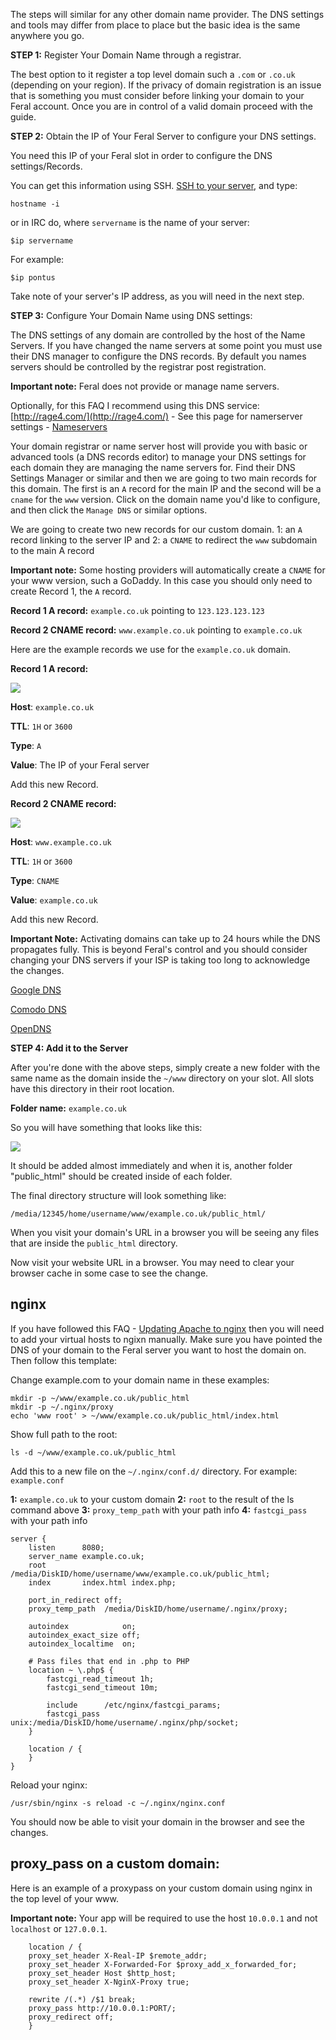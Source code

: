 
The steps will similar for any other domain name provider. The DNS settings and tools may differ from place to place but the basic idea is the same anywhere you go.

**STEP 1:** Register Your Domain Name through a registrar.

The best option to it register a top level domain such a `.com` or `.co.uk` (depending on your region). If the privacy of domain registration is an issue that is something you must consider before linking your domain to your Feral account. Once you are in control of a valid domain proceed with the guide.

**STEP 2:** Obtain the IP of Your Feral Server to configure your DNS settings.

You need this IP of your Feral slot in order to configure the DNS settings/Records.

You can get this information using SSH. [SSH to your server](https://www.feralhosting.com/faq/view?question=12), and type:

~~~
hostname -i
~~~

or in IRC do, where `servername` is the name of your server:

~~~
$ip servername
~~~

For example:

~~~
$ip pontus
~~~

Take note of your server's IP address, as you will need in the next step.

**STEP 3:** Configure Your Domain Name using DNS settings:

The DNS settings of any domain are controlled by the host of the Name Servers. If you have changed the name servers at some point you must use their DNS manager to configure the DNS records. By default you names servers should be controlled by the registrar post registration.

**Important note:** Feral does not provide or manage name servers.

Optionally, for this FAQ I recommend using this DNS service: [http://rage4.com/](http://rage4.com/) - See this page for namerserver settings - [Nameservers](http://gbshouse.uservoice.com/knowledgebase/articles/107710-rage4-dns-frequently-asked-questions-faq-)

Your domain registrar or name server host will provide you with basic or advanced tools (a DNS records editor) to manage your DNS settings for each domain they are managing the name servers for. Find their DNS Settings Manager or similar and then we are going to two main records for this domain. The first is an `A` record for the main IP and the second will be a `cname` for the `www` version. Click on the domain name you'd like to configure, and then click the `Manage DNS` or similar options.

We are going to create two new records for our custom domain. 1: an `A` record linking to the server IP and 2: a `CNAME` to redirect the `www` subdomain to the main A record

**Important note:** Some hosting providers will automatically create a `CNAME` for your www version, such a GoDaddy. In this case you should only need to create Record 1, the `A` record. 

**Record 1 A record:** `example.co.uk` pointing to `123.123.123.123`

**Record 2 CNAME record:** `www.example.co.uk` pointing to `example.co.uk`

Here are the example records we use for the `example.co.uk` domain.

**Record 1 A record:**

![](https://raw.github.com/feralhosting/feralfilehosting/master/Feral%20Wiki/HTTP/Host%20a%20virtual%20host%20on%20your%20Feral%20slot/1.png)

**Host**: `example.co.uk`

**TTL**: `1H` or `3600`

**Type**: `A`

**Value**: The IP of your Feral server

Add this new Record.

**Record 2 CNAME record:**

![](https://raw.github.com/feralhosting/feralfilehosting/master/Feral%20Wiki/HTTP/Host%20a%20virtual%20host%20on%20your%20Feral%20slot/2.png)

**Host**: `www.example.co.uk`

**TTL**: `1H` or `3600`

**Type**: `CNAME`

**Value**: `example.co.uk`

Add this new Record.

**Important Note:** Activating domains can take up to 24 hours while the DNS propagates fully. This is beyond Feral's control and you should consider changing your DNS servers if your ISP is taking too long to acknowledge the changes.

[Google DNS](https://developers.google.com/speed/public-dns/)

[Comodo DNS](http://www.comodo.com/secure-dns/)

[OpenDNS](http://www.opendns.com/)

**STEP 4: Add it to the Server**

After you're done with the above steps, simply create a new folder with the same name as the domain inside the `~/www` directory on your slot. All slots have this directory in their root location.

**Folder name:** `example.co.uk`

So you will have something that looks like this:

![](https://raw.github.com/feralhosting/feralfilehosting/master/Feral%20Wiki/HTTP/Host%20a%20virtual%20host%20on%20your%20Feral%20slot/3.png)

It should be added almost immediately and when it is, another folder "public_html" should be created inside of each folder.

The final directory structure will look something like:

~~~
/media/12345/home/username/www/example.co.uk/public_html/
~~~

When you visit your domain's URL in a browser you will be seeing any files that are inside the `public_html` directory.

Now visit your website URL in a browser. You may need to clear your browser cache in some case to see the change.


nginx
---

If you have followed this FAQ - [Updating Apache to nginx](https://www.feralhosting.com/faq/view?question=231) then you will need to add your virtual hosts to ngixn manually. Make sure you have pointed the DNS of your domain to the Feral server you want to host the domain on. Then follow this template:

Change example.com to your domain name in these examples:

~~~
mkdir -p ~/www/example.co.uk/public_html
mkdir -p ~/.nginx/proxy
echo 'www root' > ~/www/example.co.uk/public_html/index.html
~~~

Show full path to the root:

~~~
ls -d ~/www/example.co.uk/public_html
~~~

Add this to a new file on the  `~/.nginx/conf.d/` directory. For example: `example.conf`

**1:** `example.co.uk` to your custom domain 
**2:** `root` to the result of the ls command above
**3:** `proxy_temp_path` with your path info
**4:** `fastcgi_pass` with your path info

~~~
server {
    listen      8080;
    server_name example.co.uk;
    root        /media/DiskID/home/username/www/example.co.uk/public_html;
    index       index.html index.php;

    port_in_redirect off;
    proxy_temp_path  /media/DiskID/home/username/.nginx/proxy;

    autoindex            on;
    autoindex_exact_size off;
    autoindex_localtime  on;

    # Pass files that end in .php to PHP
    location ~ \.php$ {
        fastcgi_read_timeout 1h;
        fastcgi_send_timeout 10m;

        include      /etc/nginx/fastcgi_params;
        fastcgi_pass unix:/media/DiskID/home/username/.nginx/php/socket;
    }

    location / {
    }
}
~~~

Reload your nginx:

~~~
/usr/sbin/nginx -s reload -c ~/.nginx/nginx.conf
~~~

You should now be able to visit your domain in the browser and see the changes.

proxy_pass on a  custom domain:
---

Here is an example of a proxypass on your custom domain using nginx in the top level of your www.

**Important note:** Your app will be required to use the host `10.0.0.1` and not `localhost` or `127.0.0.1`.

~~~
    location / {    
    proxy_set_header X-Real-IP $remote_addr;
    proxy_set_header X-Forwarded-For $proxy_add_x_forwarded_for;
    proxy_set_header Host $http_host;
    proxy_set_header X-NginX-Proxy true;

    rewrite /(.*) /$1 break;
    proxy_pass http://10.0.0.1:PORT/;
    proxy_redirect off;
    }
~~~



